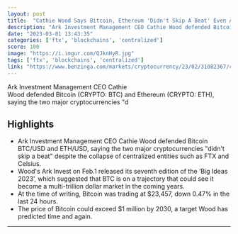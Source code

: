 ```yaml
---
layout: post
title:  "Cathie Wood Says Bitcoin, Ethereum 'Didn't Skip A Beat' Even As FTX, Celsius Collapsed"
description: "Ark Investment Management CEO Cathie Wood defended Bitcoin (CRYPTO: BTC) and Ethereum (CRYPTO: ETH), saying the two major cryptocurrencies \"d"
date: "2023-03-01 13:43:35"
categories: ['ftx', 'blockchains', 'centralized']
score: 100
image: "https://i.imgur.com/QJknHyR.jpg"
tags: ['ftx', 'blockchains', 'centralized']
link: "https://www.benzinga.com/markets/cryptocurrency/23/02/31082367/cathie-wood-says-bitcoin-ethereum-didnt-skip-a-beat-even-as-ftx-celsius-collapsed"
---
```


Ark Investment Management CEO Cathie Wood defended Bitcoin (CRYPTO: BTC) and Ethereum (CRYPTO: ETH), saying the two major cryptocurrencies \"d

## Highlights

- Ark Investment Management CEO Cathie Wood defended Bitcoin BTC/USD and ETH/USD, saying the two major cryptocurrencies "didn't skip a beat" despite the collapse of centralized entities such as FTX and Celsius.
- Wood's Ark Invest on Feb.1 released its seventh edition of the ‘Big Ideas 2023’, which suggested that BTC is on a trajectory that could see it become a multi-trillion dollar market in the coming years.
- At the time of writing, Bitcoin was trading at $23,457, down 0.47% in the last 24 hours.
- The price of Bitcoin could exceed $1 million by 2030, a target Wood has predicted time and again.

---
